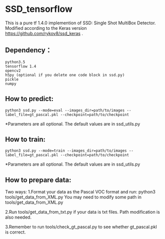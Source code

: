 # SSD_tensorflow

This is a pure tf 1.4.0 implemention of SSD: Single Shot MultiBox Detector. Modified according to the Keras version https://github.com/rykov8/ssd_keras .

## Dependency：

    python3.5
    tensorflow 1.4
    opencv2
    h5py (optional if you delete one code block in ssd.py)
    pickle
    numpy
    
## How to predict:

    python3 ssd.py --mode=eval --images_dir=path/to/images --label_file=gt_pascal.pkl --checkpoint=path/to/checkpoint

*Parameters are all optional. The default values are in ssd_utils.py

## How to train:

    python3 ssd.py --mode=train --images_dir=path/to/images --label_file=gt_pascal.pkl --checkpoint=path/to/checkpoint

*Parameters are all optional. The default values are in ssd_utils.py

## How to prepare data:
Two ways:
1.Format your data as the Pascal VOC format and run:
python3 tools/get_data_from_XML.py
You may need to modify some path in tools/get_data_from_XML.py

2.Run tools/get_data_from_txt.py if your data is txt files. Path modification is also needed.

3.Remember to run tools/check_gt_pascal.py to see whether gt_pascal.pkl is correct.
